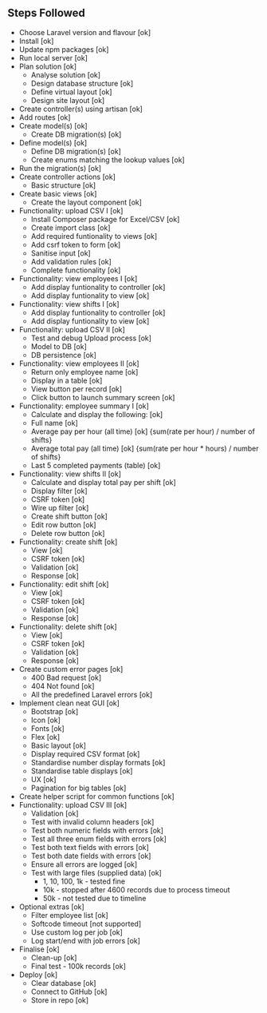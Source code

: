 ##	Steps Followed
+	Choose Laravel version and flavour						[ok]
+	Install													[ok]
+	Update npm packages										[ok]
+	Run local server										[ok]
+	Plan solution											[ok]
	+	Analyse solution							[ok]
	+	Design database structure					[ok]
	+	Define virtual layout						[ok]
	+	Design site layout							[ok]
+	Create controller(s) using artisan						[ok]
+	Add routes												[ok]
+	Create model(s)											[ok]
	+	Create DB migration(s)						[ok]
+	Define model(s)											[ok]
	+	Define DB migration(s)						[ok]
	+	Create enums matching the lookup values		[ok]
+	Run the migration(s)									[ok]
+	Create controller actions								[ok]
	+	Basic structure								[ok]
+	Create basic views										[ok]
	+	Create the layout component					[ok]
+	Functionality: upload CSV I								[ok]
	+	Install Composer package for Excel/CSV		[ok]
	+	Create import class							[ok]
	+	Add required funtionality to views			[ok]
	+	Add csrf token to form						[ok]
	+	Sanitise input								[ok]
	+	Add validation rules						[ok]
	+	Complete functionality						[ok]
+	Functionality: view employees I							[ok]
	+	Add display funtionality to controller		[ok]
	+	Add display funtionality to view			[ok]
+	Functionality: view shifts I							[ok]
	+	Add display funtionality to controller		[ok]
	+	Add display funtionality to view			[ok]
+	Functionality: upload CSV II							[ok]
	+	Test and debug Upload process				[ok]
	+	Model to DB									[ok]
	+	DB persistence								[ok]
+	Functionality: view employees II						[ok]
	+	Return only employee name					[ok]
	+	Display in a table							[ok]
	+	View button per record						[ok]
	+	Click button to launch summary screen		[ok]
+	Functionality: employee summary I						[ok]
	+	Calculate and display the following:		[ok]
	+	Full name									[ok]
	+	Average pay per hour (all time)				[ok]	{sum(rate per hour) / number of shifts}
	+	Average total pay (all time)				[ok]	{sum(rate per hour * hours) / number of shifts}
	+	Last 5 completed payments (table)			[ok]
+	Functionality: view shifts II							[ok]
	+	Calculate and display total pay per shift	[ok]
	+	Display filter								[ok]
	+	CSRF token									[ok]
	+	Wire up filter								[ok]
	+	Create shift button							[ok]
	+	Edit row button								[ok]
	+	Delete row button							[ok]
+	Functionality: create shift								[ok]
	+	View										[ok]
	+	CSRF token									[ok]
	+	Validation									[ok]
	+	Response									[ok]
+	Functionality: edit shift								[ok]
	+	View										[ok]
	+	CSRF token									[ok]
	+	Validation									[ok]
	+	Response									[ok]
+	Functionality: delete shift								[ok]
	+	View										[ok]
	+	CSRF token									[ok]
	+	Validation									[ok]
	+	Response									[ok]
+	Create custom error pages								[ok]
	+	400 Bad request								[ok]
	+	404 Not found								[ok]
	+	All the predefined Laravel errors			[ok]
+	Implement clean neat GUI								[ok]
	+	Bootstrap									[ok]
	+	Icon										[ok]
	+	Fonts										[ok]
	+	Flex										[ok]
	+	Basic layout								[ok]
	+	Display required CSV format					[ok]
	+	Standardise number display formats			[ok]
	+	Standardise table displays					[ok]
	+	UX											[ok]
	+	Pagination for big tables					[ok]
+	Create helper script for common functions				[ok]
+	Functionality: upload CSV III							[ok]
	+	Validation									[ok]
	+	Test with invalid column headers			[ok]
	+	Test both numeric fields with errors		[ok]
	+	Test all three enum fields with errors		[ok]
	+	Test both text fields with errors			[ok]
	+	Test both date fields with errors			[ok]
	+	Ensure all errors are logged				[ok]
	+	Test with large files (supplied data)		[ok]
		+	1, 10, 100, 1k - tested fine
		+	10k - stopped after 4600 records due to process timeout
		+	50k - not tested due to timeline
+	Optional extras											[ok]
	+	Filter employee list						[ok]
	+	Softcode timeout							[not supported]
	+	Use custom log per job						[ok]
	+	Log start/end with job errors				[ok]
+	Finalise												[ok]
	+	Clean-up									[ok]
	+	Final test - 100k records					[ok]
+	Deploy													[ok]
	+	Clear database								[ok]
	+	Connect to GitHub							[ok]
	+	Store in repo								[ok]

